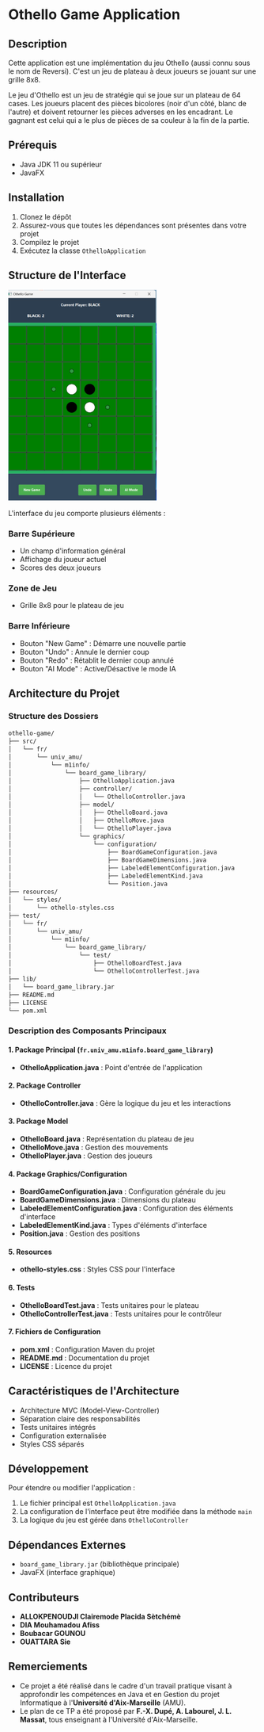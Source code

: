 # Othello Game Application

## Description
Cette application est une implémentation du jeu Othello (aussi connu sous le nom de Reversi). C'est un jeu de plateau à deux joueurs se jouant sur une grille 8x8.

Le jeu d'Othello est un jeu de stratégie qui se joue sur un plateau de 64 cases. Les joueurs placent des pièces bicolores (noir d'un côté, blanc de l'autre) et doivent retourner les pièces adverses en les encadrant. Le gagnant est celui qui a le plus de pièces de sa couleur à la fin de la partie.

## Prérequis
- Java JDK 11 ou supérieur
- JavaFX


## Installation
1. Clonez le dépôt
2. Assurez-vous que toutes les dépendances sont présentes dans votre projet
3. Compilez le projet
4. Exécutez la classe `OthelloApplication`

## Structure de l'Interface
<img src="othello-game/othello-game.png" alt="Othello Game" width="300">

L'interface du jeu comporte plusieurs éléments :

### Barre Supérieure
- Un champ d'information général
- Affichage du joueur actuel
- Scores des deux joueurs

### Zone de Jeu
- Grille 8x8 pour le plateau de jeu

### Barre Inférieure
- Bouton "New Game" : Démarre une nouvelle partie
- Bouton "Undo" : Annule le dernier coup
- Bouton "Redo" : Rétablit le dernier coup annulé
- Bouton "AI Mode" : Active/Désactive le mode IA

## Architecture du Projet

### Structure des Dossiers

```plaintext
othello-game/
├── src/
│   └── fr/
│       └── univ_amu/
│           └── m1info/
│               └── board_game_library/
│                   ├── OthelloApplication.java
│                   ├── controller/
│                   │   └── OthelloController.java
│                   ├── model/
│                   │   ├── OthelloBoard.java
│                   │   ├── OthelloMove.java
│                   │   └── OthelloPlayer.java
│                   └── graphics/
│                       └── configuration/
│                           ├── BoardGameConfiguration.java
│                           ├── BoardGameDimensions.java
│                           ├── LabeledElementConfiguration.java
│                           ├── LabeledElementKind.java
│                           └── Position.java
├── resources/
│   └── styles/
│       └── othello-styles.css
├── test/
│   └── fr/
│       └── univ_amu/
│           └── m1info/
│               └── board_game_library/
│                   └── test/
│                       ├── OthelloBoardTest.java
│                       └── OthelloControllerTest.java
├── lib/
│   └── board_game_library.jar
├── README.md
├── LICENSE
└── pom.xml
```

### Description des Composants Principaux

#### 1. Package Principal (`fr.univ_amu.m1info.board_game_library`)

- **OthelloApplication.java** : Point d'entrée de l'application

#### 2. Package Controller

- **OthelloController.java** : Gère la logique du jeu et les interactions

#### 3. Package Model

- **OthelloBoard.java** : Représentation du plateau de jeu
- **OthelloMove.java** : Gestion des mouvements
- **OthelloPlayer.java** : Gestion des joueurs

#### 4. Package Graphics/Configuration

- **BoardGameConfiguration.java** : Configuration générale du jeu
- **BoardGameDimensions.java** : Dimensions du plateau
- **LabeledElementConfiguration.java** : Configuration des éléments d'interface
- **LabeledElementKind.java** : Types d'éléments d'interface
- **Position.java** : Gestion des positions

#### 5. Resources

- **othello-styles.css** : Styles CSS pour l'interface

#### 6. Tests

- **OthelloBoardTest.java** : Tests unitaires pour le plateau
- **OthelloControllerTest.java** : Tests unitaires pour le contrôleur

#### 7. Fichiers de Configuration

- **pom.xml** : Configuration Maven du projet
- **README.md** : Documentation du projet
- **LICENSE** : Licence du projet

## Caractéristiques de l'Architecture

- Architecture MVC (Model-View-Controller)
- Séparation claire des responsabilités
- Tests unitaires intégrés
- Configuration externalisée
- Styles CSS séparés

## Développement

Pour étendre ou modifier l'application :

1. Le fichier principal est `OthelloApplication.java`
2. La configuration de l'interface peut être modifiée dans la méthode `main`
3. La logique du jeu est gérée dans `OthelloController`

## Dépendances Externes

- `board_game_library.jar` (bibliothèque principale)
- JavaFX (interface graphique)


## Contributeurs

- **ALLOKPENOUDJI Clairemode Placida Sètchémè**
- **DIA Mouhamadou Afiss**
- **Boubacar GOUNOU**
- **OUATTARA Sie**

## Remerciements

- Ce projet a été réalisé dans le cadre d'un travail pratique visant à approfondir les compétences en Java et en Gestion du projet Informatique à l'**Université d'Aix-Marseille** (AMU).  
- Le plan de ce TP a été proposé par **F.-X. Dupé, A. Labourel, J. L. Massat**, tous enseignant à l'Université d'Aix-Marseille.  


